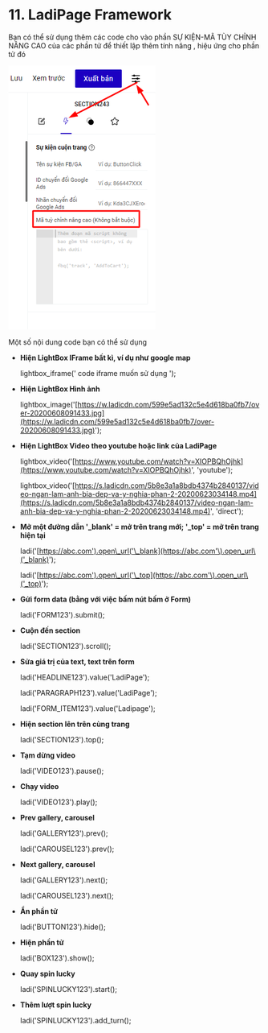 # 11. LadiPage Framework



Bạn có thể sử dụng thêm các code cho vào phần SỰ KIỆN-MÃ TÙY CHỈNH NÂNG CAO của các phần tử để thiết lập thêm tính năng , hiệu ứng cho phần tử đó

![](<../.gitbook/assets/image (222).png>)

Một số nội dung code bạn có thể sử dụng

*   **Hiện LightBox IFrame bất kì, ví dụ như google map**

    lightbox\_iframe(' code iframe muốn sử dụng ');
*   **Hiện LightBox Hình ảnh**&#x20;

    lightbox\_image('[https://w.ladicdn.com/599e5ad132c5e4d618ba0fb7/over-20200608091433.jpg](https://w.ladicdn.com/599e5ad132c5e4d618ba0fb7/over-20200608091433.jpg)');
*   **Hiện LightBox Video theo youtube hoặc link của LadiPage**

    lightbox\_video('[https://www.youtube.com/watch?v=XIOPBQhOjhk](https://www.youtube.com/watch?v=XIOPBQhOjhk)', 'youtube');

    lightbox\_video('[https://s.ladicdn.com/5b8e3a1a8bdb4374b2840137/video-ngan-lam-anh-bia-dep-va-y-nghia-phan-2-20200623034148.mp4](https://s.ladicdn.com/5b8e3a1a8bdb4374b2840137/video-ngan-lam-anh-bia-dep-va-y-nghia-phan-2-20200623034148.mp4)', 'direct');
*   **Mở một đường dẫn '\_blank' = mở trên trang mới; '\_top' = mở trên trang hiện tại**

    ladi('[https://abc.com').open\_url('\_blank](https://abc.com'\).open_url\('_blank)');

    ladi('[https://abc.com').open\_url('\_top](https://abc.com'\).open_url\('_top)');
*   **Gửi form data (bằng với việc bấm nút bấm ở Form)**

    ladi('FORM123').submit();
*   **Cuộn đến section**

    ladi('SECTION123').scroll();
*   **Sửa giá trị của text, text trên form**

    ladi('HEADLINE123').value('LadiPage');

    ladi('PARAGRAPH123').value('LadiPage');

    ladi('FORM\_ITEM123').value('Ladipage');
*   **Hiện section lên trên cùng trang**

    ladi('SECTION123').top();
*   **Tạm dừng video**

    ladi('VIDEO123').pause();
*   **Chạy video**

    ladi('VIDEO123').play();
*   **Prev gallery, carousel**

    ladi('GALLERY123').prev();

    ladi('CAROUSEL123').prev();
*   **Next gallery, carousel**

    ladi('GALLERY123').next();

    ladi('CAROUSEL123').next();
*   **Ẩn phần tử**

    ladi('BUTTON123').hide();
*   **Hiện phần tử**

    ladi('BOX123').show();
*   **Quay spin lucky**

    ladi('SPINLUCKY123').start();
*   **Thêm lượt spin lucky**

    ladi('SPINLUCKY123').add\_turn();
